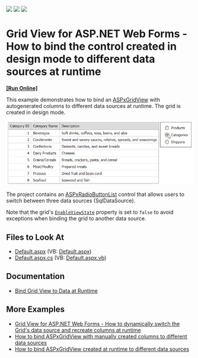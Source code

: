 <!-- default badges list -->
![](https://img.shields.io/endpoint?url=https://codecentral.devexpress.com/api/v1/VersionRange/128537797/22.1.4%2B)
[![](https://img.shields.io/badge/Open_in_DevExpress_Support_Center-FF7200?style=flat-square&logo=DevExpress&logoColor=white)](https://supportcenter.devexpress.com/ticket/details/E2965)
[![](https://img.shields.io/badge/📖_How_to_use_DevExpress_Examples-e9f6fc?style=flat-square)](https://docs.devexpress.com/GeneralInformation/403183)
<!-- default badges end -->
# Grid View for ASP.NET Web Forms - How to bind the control created in design mode to different data sources at runtime
<!-- run online -->
**[[Run Online]](https://codecentral.devexpress.com/128537797/)**
<!-- run online end -->

This example demonstrates how to bind an [ASPxGridView](https://docs.devexpress.com/AspNet/DevExpress.Web.ASPxGridView) with autogenerated columns to different data sources at runtime. The grid is created in design mode.

![Switch Data Source at Runtime](switch-data-source-at-runtime.png)

The project contains an [ASPxRadioButtonList](https://docs.devexpress.com/AspNet/DevExpress.Web.ASPxRadioButtonList) control that allows users to switch between three data sources (SqlDataSource). 

Note that the grid's [`EnableViewState`](https://docs.microsoft.com/en-us/dotnet/api/system.web.ui.control.enableviewstate#System_Web_UI_Control_EnableViewState) property is set to `false` to avoid exceptions when binding the grid to another data source.

## Files to Look At

- [Default.aspx](./CS/WebSite/Default.aspx) (VB: [Default.aspx](./VB/WebSite/Default.aspx))
- [Default.aspx.cs](./CS/WebSite/Default.aspx.cs) (VB: [Default.aspx.vb](./VB/WebSite/Default.aspx.vb))

## Documentation

- [Bind Grid View to Data at Runtime](https://docs.devexpress.com/AspNet/403612/components/grid-view/concepts/bind-to-data/bind-to-data-at-runtime)

## More Examples

- [Grid View for ASP.NET Web Forms - How to dynamically switch the Grid's data source and recreate columns at runtime](https://github.com/DevExpress-Examples/aspxgridview-switch-grid-data-source-and-recreate-columns-at-runtime)
- [How to bind ASPxGridView with manually created columns to different data sources](https://github.com/DevExpress-Examples/how-to-bind-aspxgridview-with-manually-created-columns-to-different-data-sources-e2967)
- [How to bind ASPxGridView created at runtime to different data sources](https://github.com/DevExpress-Examples/how-to-bind-aspxgridview-created-at-runtime-to-different-data-sources-e2968)
